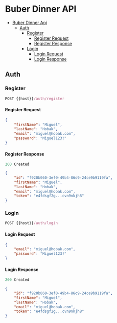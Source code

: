 # Buber Dinner API

- [Buber Dinner Api](#buber-dinner-api)
    - [Auth](#auth)
        - [Register](#register)
            - [Register Request](#register-request)
            - [Register Response](#register-response)
        - [Login](#login)
            - [Login Request](#login-request)
            - [Login Response](#login-response)

## Auth

### Register

```js
POST {{host}}/auth/register
```

#### Register Request

```json
{
    "firstName": "Miguel",
    "lastName": "Hobak",
    "email": "miguel@hobak.com",
    "password": "Miguel123!"
}
```

#### Register Response
```js
200 Created
```

```json
{
    "id": "f920b060-3ef0-49b4-86c9-24ce9b9119fa",
    "firstName": "Miguel",
    "lastName": "Hobak",
    "email": "miguel@hobak.com",
    "token": "e4fdsgf2g...cvn9nkjh8"
}
```

### Login

```js
POST {{host}}/auth/login
```

#### Login Request

```json
{
    "email": "miguel@hobak.com",
    "password": "Miguel123!"
}
```

#### Login Response
```js
200 Created
```

```json
{
    "id": "f920b060-3ef0-49b4-86c9-24ce9b9119fa",
    "firstName": "Miguel",
    "lastName": "Hobak",
    "email": "miguel@hobak.com",
    "token": "e4fdsgf2g...cvn9nkjh8"
}
```